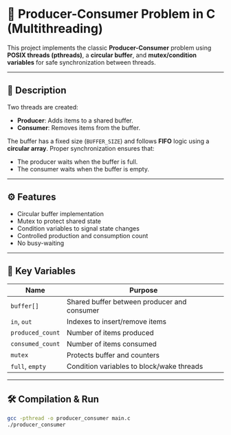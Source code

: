 # 🔄 Producer-Consumer Problem in C (Multithreading)

This project implements the classic **Producer-Consumer** problem using **POSIX threads (pthreads)**, a **circular buffer**, and **mutex/condition variables** for safe synchronization between threads.

---

## 🧠 Description

Two threads are created:
- **Producer**: Adds items to a shared buffer.
- **Consumer**: Removes items from the buffer.

The buffer has a fixed size (`BUFFER_SIZE`) and follows **FIFO** logic using a **circular array**. Proper synchronization ensures that:
- The producer waits when the buffer is full.
- The consumer waits when the buffer is empty.

---

## ⚙️ Features

- Circular buffer implementation
- Mutex to protect shared state
- Condition variables to signal state changes
- Controlled production and consumption count
- No busy-waiting

---

## 🧩 Key Variables

| Name              | Purpose                                      |
|-------------------|----------------------------------------------|
| `buffer[]`        | Shared buffer between producer and consumer  |
| `in`, `out`       | Indexes to insert/remove items               |
| `produced_count`  | Number of items produced                     |
| `consumed_count`  | Number of items consumed                     |
| `mutex`           | Protects buffer and counters                 |
| `full`, `empty`   | Condition variables to block/wake threads    |

---

## 🛠️ Compilation & Run

```bash
gcc -pthread -o producer_consumer main.c
./producer_consumer
